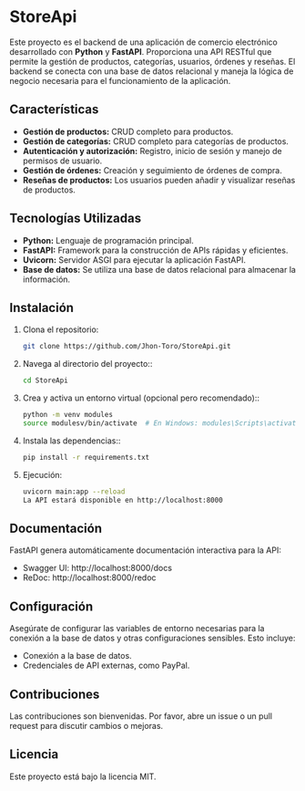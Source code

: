# StoreApi

Este proyecto es el backend de una aplicación de comercio electrónico desarrollado con **Python** y **FastAPI**. Proporciona una API RESTful que permite la gestión de productos, categorías, usuarios, órdenes y reseñas. El backend se conecta con una base de datos relacional y maneja la lógica de negocio necesaria para el funcionamiento de la aplicación.

## Características

- **Gestión de productos:** CRUD completo para productos.
- **Gestión de categorías:** CRUD completo para categorías de productos.
- **Autenticación y autorización:** Registro, inicio de sesión y manejo de permisos de usuario.
- **Gestión de órdenes:** Creación y seguimiento de órdenes de compra.
- **Reseñas de productos:** Los usuarios pueden añadir y visualizar reseñas de productos.

## Tecnologías Utilizadas

- **Python:** Lenguaje de programación principal.
- **FastAPI:** Framework para la construcción de APIs rápidas y eficientes.
- **Uvicorn:** Servidor ASGI para ejecutar la aplicación FastAPI.
- **Base de datos:** Se utiliza una base de datos relacional para almacenar la información.

## Instalación

1. Clona el repositorio:

   ```bash
   git clone https://github.com/Jhon-Toro/StoreApi.git

2. Navega al directorio del proyecto::

   ```bash
   cd StoreApi
   
3. Crea y activa un entorno virtual (opcional pero recomendado)::

   ```bash
   python -m venv modules
   source modulesv/bin/activate  # En Windows: modules\Scripts\activate

4. Instala las dependencias::

   ```bash
   pip install -r requirements.txt

5. Ejecución:
   ```bash
   uvicorn main:app --reload
   La API estará disponible en http://localhost:8000

## Documentación
FastAPI genera automáticamente documentación interactiva para la API:

- Swagger UI: http://localhost:8000/docs
- ReDoc: http://localhost:8000/redoc
 
## Configuración
Asegúrate de configurar las variables de entorno necesarias para la conexión a la base de datos y otras configuraciones sensibles. Esto incluye:

- Conexión a la base de datos.
- Credenciales de API externas, como PayPal.
  
## Contribuciones
Las contribuciones son bienvenidas. Por favor, abre un issue o un pull request para discutir cambios o mejoras.

## Licencia
Este proyecto está bajo la licencia MIT.
